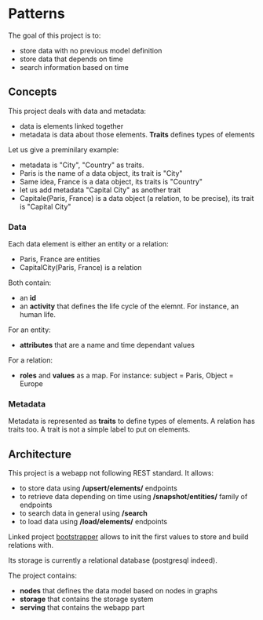 # Patterns

The goal of this project is to:
* store data with no previous model definition
* store data that depends on time
* search information based on time

## Concepts

This project deals with data and metadata:
* data is elements linked together
* metadata is data about those elements. **Traits** defines types of elements

Let us give a preminilary example:
* metadata is "City", "Country" as traits. 
* Paris is the name of a data object, its trait is "City"
* Same idea, France is a data object, its traits is "Country"
* let us add metadata "Capital City" as another trait
* Capitale(Paris, France) is a data object (a relation, to be precise), its trait is "Capital City"

### Data 

Each data element is either an entity or a relation:
* Paris, France are entities
* CapitalCity(Paris, France) is a relation

Both contain:
* an **id** 
* an **activity** that defines the life cycle of the elemnt. For instance, an human life. 

For an entity:
* **attributes** that are a name and time dependant values

For a relation:
* **roles** and **values** as a map. For instance: subject = Paris, Object = Europe


### Metadata

Metadata is represented as **traits** to define types of elements. 
A relation has traits too. 
A trait is not a simple label to put on elements. 



## Architecture

This project is a webapp not following REST standard. 
It allows:
* to store data using **/upsert/elements/** endpoints
* to retrieve data depending on time using **/snapshot/entities/** family of endpoints
* to search data in general using **/search**
* to load data using **/load/elements/** endpoints

Linked project [bootstrapper](https://github.com/zefrenchwan/bootstrapper) allows to init the first values to store and build relations with. 

Its storage is currently a relational database (postgresql indeed). 

The project contains:
* **nodes** that defines the data model based on nodes in graphs
* **storage** that contains the storage system
* **serving** that contains the webapp part